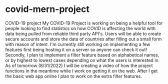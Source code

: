 # covid-mern-project
COVID-19 project
My COVID-19 Project is working on being a helpful tool for people looking to find statistics on how COVID is affecting the world with data being pulled
from reliable third party API's. Users will be able to create secure accounts and store the data of countries after filling out a small form with reason of intent.
I'm currently still working on implementing a few features first being hosting it on a server so anyone can check it out! Secondly, I plan to implement a filter feature
based on alphabetical names, or by highest to lowest cases depending on what the users is interested in.
As of tomorrow (8/31/2022) I will be creating a video of how the project functions in the meantime while I work on getting it on the web.
After I get the basic web app online I plan to work on the extra filter features.
